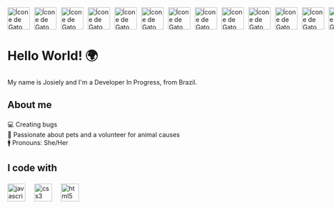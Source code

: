 <div style="display: flex; gap: 10px;">
    <a href="https://img.icons8.com/?size=100&id=Zp1kU5M1RFlC&format=png&color=000000" target="_blank">
        <img src="https://img.icons8.com/?size=100&id=Zp1kU5M1RFlC&format=png&color=000000" alt="Ícone de Gato" width="50" height="50">
    </a>
    <a href="https://img.icons8.com/?size=100&id=ySKxZPvVLJTn&format=png&color=000000" target="_blank">
        <img src="https://img.icons8.com/?size=100&id=ySKxZPvVLJTn&format=png&color=000000" alt="Ícone de Gato" width="50" height="50">
    </a>
    <a href="https://img.icons8.com/?size=100&id=knGUaRl2htnL&format=png&color=000000" target="_blank">
        <img src="https://img.icons8.com/?size=100&id=knGUaRl2htnL&format=png&color=000000" alt="Ícone de Gato" width="50" height="50">
    </a>
    <a href="https://img.icons8.com/?size=100&id=zrVDw6ULKgD4&format=png&color=000000" target="_blank">
        <img src="https://img.icons8.com/?size=100&id=zrVDw6ULKgD4&format=png&color=000000" alt="Ícone de Gato" width="50" height="50">
    </a>
    <a href="https://img.icons8.com/?size=100&id=FlmU3CC19WX7&format=png&color=000000" target="_blank">
        <img src="https://img.icons8.com/?size=100&id=FlmU3CC19WX7&format=png&color=000000" alt="Ícone de Gato" width="50" height="50">
    </a>
    <a href="https://img.icons8.com/?size=100&id=knGUaRl2htnL&format=png&color=000000" target="_blank">
        <img src="https://img.icons8.com/?size=100&id=knGUaRl2htnL&format=png&color=000000" alt="Ícone de Gato" width="50" height="50">
    </a>
    <a href="https://img.icons8.com/?size=100&id=zrVDw6ULKgD4&format=png&color=000000" target="_blank">
        <img src="https://img.icons8.com/?size=100&id=zrVDw6ULKgD4&format=png&color=000000" alt="Ícone de Gato" width="50" height="50">
    </a>
    <a href="https://img.icons8.com/?size=100&id=oXPFYToOw4l1&format=png&color=000000" target="_blank">
        <img src="https://img.icons8.com/?size=100&id=oXPFYToOw4l1&format=png&color=000000" alt="Ícone de Gato" width="50" height="50">
    </a>
    <a href="https://img.icons8.com/?size=100&id=oYnIVGck1fBV&format=png&color=000000" target="_blank">
        <img src="https://img.icons8.com/?size=100&id=oYnIVGck1fBV&format=png&color=000000" alt="Ícone de Gato" width="50" height="50">
    </a>
      <a href="https://img.icons8.com/?size=100&id=Zp1kU5M1RFlC&format=png&color=000000" target="_blank">
        <img src="https://img.icons8.com/?size=100&id=Zp1kU5M1RFlC&format=png&color=000000" alt="Ícone de Gato" width="50" height="50">
    </a>
    <a href="https://img.icons8.com/?size=100&id=ySKxZPvVLJTn&format=png&color=000000" target="_blank">
        <img src="https://img.icons8.com/?size=100&id=ySKxZPvVLJTn&format=png&color=000000" alt="Ícone de Gato" width="50" height="50">
    </a>
    <a href="https://img.icons8.com/?size=100&id=knGUaRl2htnL&format=png&color=000000" target="_blank">
        <img src="https://img.icons8.com/?size=100&id=knGUaRl2htnL&format=png&color=000000" alt="Ícone de Gato" width="50" height="50">
    </a>
    <a href="https://img.icons8.com/?size=100&id=zrVDw6ULKgD4&format=png&color=000000" target="_blank">
        <img src="https://img.icons8.com/?size=100&id=zrVDw6ULKgD4&format=png&color=000000" alt="Ícone de Gato" width="50" height="50">
    </a>
    <a href="https://img.icons8.com/?size=100&id=FlmU3CC19WX7&format=png&color=000000" target="_blank">
        <img src="https://img.icons8.com/?size=100&id=FlmU3CC19WX7&format=png&color=000000" alt="Ícone de Gato" width="50" height="50">
    </a>
    <a href="https://img.icons8.com/?size=100&id=knGUaRl2htnL&format=png&color=000000" target="_blank">
        <img src="https://img.icons8.com/?size=100&id=knGUaRl2htnL&format=png&color=000000" alt="Ícone de Gato" width="50" height="50">
    </a>
</div>

<h1 align="left">Hello World! 🌍</h1>

###

<p align="left">My name is Josiely and I'm a Developer In Progress, from Brazil.</p>

###

<h2 align="left">About me</h2>

###

<p align="left">💻 Creating bugs <br>🐾 Passionate about pets and a volunteer for animal causes<br> 🚹 Pronouns: She/Her</p>

###

<h2 align="left">I code with</h2>

###

<div align="left">
  <img src="https://cdn.jsdelivr.net/gh/devicons/devicon/icons/javascript/javascript-original.svg" height="40" alt="javascript logo"  />
  <img width="12" />
  <img src="https://cdn.jsdelivr.net/gh/devicons/devicon/icons/css3/css3-original.svg" height="40" alt="css3 logo"  />
  <img width="12" />
  <img src="https://cdn.jsdelivr.net/gh/devicons/devicon/icons/html5/html5-original.svg" height="40" alt="html5 logo"  />
</div>

###
